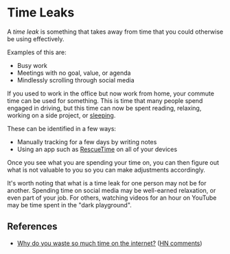 # Time Leaks

A _time leak_ is something that takes away from time that you could otherwise be
using effectively.

Examples of this are:

- Busy work
- Meetings with no goal, value, or agenda
- Mindlessly scrolling through social media

If you used to work in the office but now work from home, your commute time can
be used for something. This is time that many people spend engaged in driving,
but this time can now be spent reading, relaxing, working on a side project, or
[sleeping](/health/sleep.md).

These can be identified in a few ways:

- Manually tracking for a few days by writing notes
- Using an app such as [RescueTime](https://www.rescuetime.com) on all of your
  devices

Once you see what you are spending your time on, you can then figure out what is
not valuable to you so you can make adjustments accordingly.

It's worth noting that what is a time leak for one person may not be for
another. Spending time on social media may be well-earned relaxation, or even
part of your job. For others, watching videos for an hour on YouTube may be time
spent in the "dark playground".

## References

- [Why do you waste so much time on the internet?](https://zan.bearblog.dev/why-i-waste-time/)
  ([HN comments](https://news.ycombinator.com/item?id=31285969))
